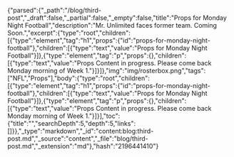 {"parsed":{"_path":"/blog/third-post","_draft":false,"_partial":false,"_empty":false,"title":"Props for Monday Night Football","description":"Mr. Unlimited faces former team. Coming Soon.","excerpt":{"type":"root","children":[{"type":"element","tag":"h1","props":{"id":"props-for-monday-night-football"},"children":[{"type":"text","value":"Props for Monday Night Football"}]},{"type":"element","tag":"p","props":{},"children":[{"type":"text","value":"Props Content in progress. Please come back Monday morning of Week 1."}]}]},"img":"img/rosterbox.png","tags":["NFL","Props"],"body":{"type":"root","children":[{"type":"element","tag":"h1","props":{"id":"props-for-monday-night-football"},"children":[{"type":"text","value":"Props for Monday Night Football"}]},{"type":"element","tag":"p","props":{},"children":[{"type":"text","value":"Props Content in progress. Please come back Monday morning of Week 1."}]}],"toc":{"title":"","searchDepth":5,"depth":5,"links":[]}},"_type":"markdown","_id":"content:blog:third-post.md","_source":"content","_file":"blog/third-post.md","_extension":"md"},"hash":"2196441410"}
